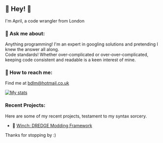## 👋 Hey! 👋
I'm April, a code wrangler from London

### 💬 Ask me about:
Anything programming! I'm an expert in googling solutions and pretending I knew the answer all along.<br>
Code standards! Whether over-complicated or over-over-complicated, keeping code consistent and readable is a keen interest of mine.

### 📩 How to reach me:
Find me at [bdlm@hotmail.co.uk](mailto:bdlm@hotmail.co.uk?subject=[GitHub])


[![My stats](https://github-readme-stats-bdlm-dev.vercel.app/api?username=bdlm-dev&theme=dark)](https://github.com/anuraghazra/github-readme-stats)

### Recent Projects:
Here are some of my recent projects, testament to my syntax sorcery.
- 🎣 [Winch: DREDGE Modding Framework](https://github.com/Hacktix/Winch)

Thanks for stopping by :)
